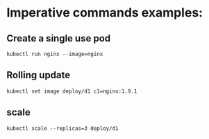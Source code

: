 # Imperative commands examples:

## Create a single use pod
`kubectl run nginx --image=nginx`

## Rolling update
`kubectl set image deploy/d1 c1=nginx:1.9.1`

## scale
`kubectl scale --replicas=3 deploy/d1`
